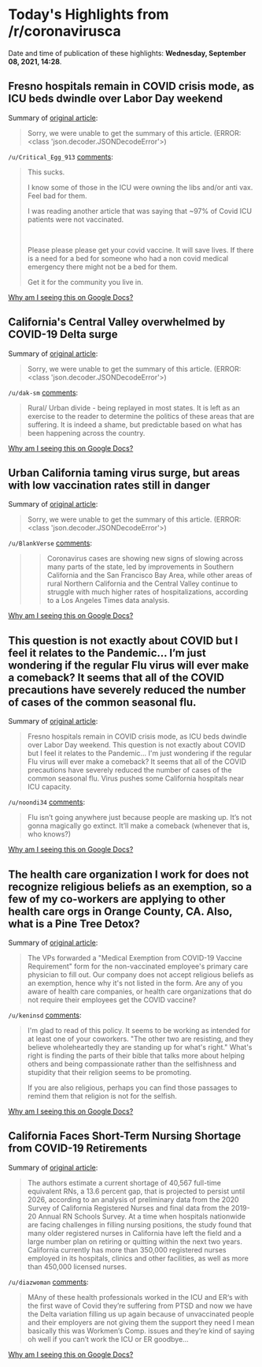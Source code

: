 # Today's Highlights from /r/coronavirusca

Date and time of publication of these highlights: **Wednesday, September 08, 2021, 14:28**.

## Fresno hospitals remain in COVID crisis mode, as ICU beds dwindle over Labor Day weekend

Summary of [original article](https://www.fresnobee.com/news/coronavirus/article254057073.html#storylink=mainstage_card6):

> Sorry, we were unable to get the summary of this article. (ERROR: <class 'json.decoder.JSONDecodeError'>)

`/u/Critical_Egg_913` [comments](https://www.reddit.com/r/CoronavirusCA/comments/pkbuoq/fresno_hospitals_remain_in_covid_crisis_mode_as/):

> This sucks.
> 
> I know some of those in  the ICU were owning the libs and/or anti vax. Feel bad for them.
> 
> I was reading another article that was saying that \~97% of Covid ICU patients were not vaccinated.
> 
> &#x200B;
> 
> Please please please get your covid vaccine. It will save lives. If there is a need for a bed for someone who had a non covid medical emergency there might not be a bed for them. 
> 
> Get it for the community you live in.

[Why am I seeing this on Google Docs?](https://docs.google.com/document/d/1Dc6We63vOXIZsc0op-Bt4abqkYjXzOigalQqFxmvvbM/edit?usp=sharing)

## California's Central Valley overwhelmed by COVID-19 Delta surge

Summary of [original article](https://www.latimes.com/california/story/2021-09-08/californias-central-valley-overwhelmed-by-covid-19-delta-surge):

> Sorry, we were unable to get the summary of this article. (ERROR: <class 'json.decoder.JSONDecodeError'>)

`/u/dak-sm` [comments](https://www.reddit.com/r/CoronavirusCA/comments/pkgikl/californias_central_valley_overwhelmed_by_covid19/):

> Rural/ Urban divide - being replayed in most states.  It is left as an exercise to the reader to determine the politics of these areas that are suffering.  It is indeed a shame, but predictable based on what has been happening across the country.

[Why am I seeing this on Google Docs?](https://docs.google.com/document/d/1Dc6We63vOXIZsc0op-Bt4abqkYjXzOigalQqFxmvvbM/edit?usp=sharing)

## Urban California taming virus surge, but areas with low vaccination rates still in danger

Summary of [original article](https://www.latimes.com/california/story/2021-09-07/california-tames-covid-surge-low-vaccine-areas-still-at-risk):

> Sorry, we were unable to get the summary of this article. (ERROR: <class 'json.decoder.JSONDecodeError'>)

`/u/BlankVerse` [comments](https://www.reddit.com/r/CoronavirusCA/comments/pkfjcy/urban_california_taming_virus_surge_but_areas/):

> > Coronavirus cases are showing new signs of slowing across many parts of the state, led by improvements in Southern California and the San Francisco Bay Area, while other areas of rural Northern California and the Central Valley continue to struggle with much higher rates of hospitalizations, according to a Los Angeles Times data analysis.

[Why am I seeing this on Google Docs?](https://docs.google.com/document/d/1Dc6We63vOXIZsc0op-Bt4abqkYjXzOigalQqFxmvvbM/edit?usp=sharing)

## This question is not exactly about COVID but I feel it relates to the Pandemic... I’m just wondering if the regular Flu virus will ever make a comeback? It seems that all of the COVID precautions have severely reduced the number of cases of the common seasonal flu.

Summary of [original article](https://www.reddit.com/r/CoronavirusCA/comments/pk142z/this_question_is_not_exactly_about_covid_but_i/):

> Fresno hospitals remain in COVID crisis mode, as ICU beds dwindle over Labor Day weekend. This question is not exactly about COVID but I feel it relates to the Pandemic... I'm just wondering if the regular Flu virus will ever make a comeback? It seems that all of the COVID precautions have severely reduced the number of cases of the common seasonal flu. Virus pushes some California hospitals near ICU capacity.

`/u/noondi34` [comments](https://www.reddit.com/r/CoronavirusCA/comments/pk142z/this_question_is_not_exactly_about_covid_but_i/):

> Flu isn’t going anywhere just because people are masking up. It’s not gonna magically go extinct. It’ll make a comeback (whenever that is, who knows?)

[Why am I seeing this on Google Docs?](https://docs.google.com/document/d/1Dc6We63vOXIZsc0op-Bt4abqkYjXzOigalQqFxmvvbM/edit?usp=sharing)

## The health care organization I work for does not recognize religious beliefs as an exemption, so a few of my co-workers are applying to other health care orgs in Orange County, CA. Also, what is a Pine Tree Detox?

Summary of [original article](https://www.reddit.com/r/CoronavirusCA/comments/pjum7z/the_health_care_organization_i_work_for_does_not/):

> The VPs forwarded a "Medical Exemption from COVID-19 Vaccine Requirement" form for the non-vaccinated employee's primary care physician to fill out. Our company does not accept religious beliefs as an exemption, hence why it's not listed in the form. Are any of you aware of health care companies, or health care organizations that do not require their employees get the COVID vaccine?

`/u/keninsd` [comments](https://www.reddit.com/r/CoronavirusCA/comments/pjum7z/the_health_care_organization_i_work_for_does_not/):

> I'm glad to read of this policy. It seems to be working as intended for at least one of your coworkers. "The other two are resisting, and they believe wholeheartedly they are standing up for what's right." What's right is finding the parts of their bible that talks more about helping others and being compassionate rather than the selfishness and stupidity that their religion seems to be promoting.
> 
> If you are also religious, perhaps you can find those passages to remind them that religion is not for the selfish.

[Why am I seeing this on Google Docs?](https://docs.google.com/document/d/1Dc6We63vOXIZsc0op-Bt4abqkYjXzOigalQqFxmvvbM/edit?usp=sharing)

## California Faces Short-Term Nursing Shortage from COVID-19 Retirements

Summary of [original article](https://www.ucsf.edu/news/2021/09/421366/california-faces-short-term-nursing-shortage-covid-19-retirements):

> The authors estimate a current shortage of 40,567 full-time equivalent RNs, a 13.6 percent gap, that is projected to persist until 2026, according to an analysis of preliminary data from the 2020 Survey of California Registered Nurses and final data from the 2019-20 Annual RN Schools Survey. At a time when hospitals nationwide are facing challenges in filling nursing positions, the study found that many older registered nurses in California have left the field and a large number plan on retiring or quitting within the next two years. California currently has more than 350,000 registered nurses employed in its hospitals, clinics and other facilities, as well as more than 450,000 licensed nurses.

`/u/diazwoman` [comments](https://www.reddit.com/r/CoronavirusCA/comments/pizatz/california_faces_shortterm_nursing_shortage_from/):

> MAny of these health  professionals worked in the ICU and ER‘s with the first wave of Covid they’re suffering from PTSD and now we have the Delta variation filling us up again because of unvaccinated people and their employers are not giving them the support they need I mean basically this was Workmen’s Comp. issues and they’re kind of saying oh well if you can’t work the ICU or ER goodbye…

[Why am I seeing this on Google Docs?](https://docs.google.com/document/d/1Dc6We63vOXIZsc0op-Bt4abqkYjXzOigalQqFxmvvbM/edit?usp=sharing)

